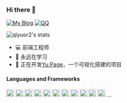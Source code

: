 

### Hi there 👋

[![My Blog](https://img.shields.io/badge/-https://qiyuor2.github.io-1ca0f1?label=Blog&flat-square&link=https://qiyuor2.github.io)](https://qiyuor2.github.io)
[![QQ](https://img.shields.io/badge/-1176281967-success?label=QQ&flat-square&link=tencent://message/?uin=1176281967)](tencent://message/?uin=1176281967)

![qiyuor2's stats](https://github-readme-stats-lqpqbzbmp-mashirozx.vercel.app/api?username=qiyuor2&bg_color=30,e96443,904e95&title_color=fff&text_color=fff&count_private=true&hide_border=true)

- 💻 前端工程师
- 🌱 永远在学习
- 🔭 正在开发[Yu Page](https://github.com/QiYuOr2/yu-page)，一个可视化搭建的项目

#### Languages and Frameworks
<code><img height="20" src="https://simpleicons.org/icons/csharp.svg" alt="csharp" ></code>
<code><img height="20" src="https://simpleicons.org/icons/javascript.svg" alt="javascript" ></code>
<code><img height="20" src="https://www.vectorlogo.zone/logos/typescriptlang/typescriptlang-icon.svg" alt="typescript" ></code>
<code><img height="20" src="https://www.vectorlogo.zone/logos/vuejs/vuejs-icon.svg" alt="vue" ></code>
<code><img height="20" src="https://www.vectorlogo.zone/logos/reactjs/reactjs-icon.svg" alt="react" ></code>
<code><img height="20" src="https://www.vectorlogo.zone/logos/nodejs/nodejs-icon.svg" alt="nodejs" ></code>
<code><img height="20" src="https://www.vectorlogo.zone/logos/electronjs/electronjs-icon.svg" alt="electron" ></code>
<code><img height="20" src="https://reactnative.dev/img/header_logo.svg" alt="reactnative" ></code>
<code><img height="20" src="https://www.vectorlogo.zone/logos/expressjs/expressjs-ar21.svg" alt="expressjs" ></code>
<code><img height="20" src="https://www.vectorlogo.zone/logos/koajs/koajs-ar21.svg" alt="koajs" ></code>
<code><img height="20" src="https://www.vectorlogo.zone/logos/nestjs/nestjs-icon.svg" alt="nestjs" ></code>
...



